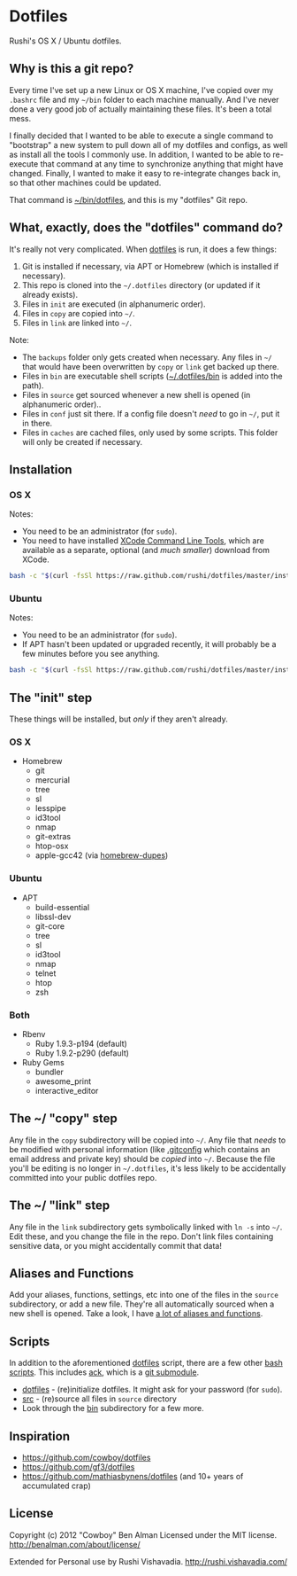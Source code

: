 # Dotfiles

Rushi's OS X / Ubuntu dotfiles.

## Why is this a git repo?

Every time I've set up a new Linux or OS X machine, I've copied over my `.bashrc` file and my `~/bin` folder to each machine manually. And I've never done a very good job of actually maintaining these files. It's been a total mess.

I finally decided that I wanted to be able to execute a single command to "bootstrap" a new system to pull down all of my dotfiles and configs, as well as install all the tools I commonly use. In addition, I wanted to be able to re-execute that command at any time to synchronize anything that might have changed. Finally, I wanted to make it easy to re-integrate changes back in, so that other machines could be updated.

That command is [~/bin/dotfiles][dotfiles], and this is my "dotfiles" Git repo.

[dotfiles]: https://github.com/rushi/dotfiles/blob/master/bin/dotfiles
[bin]: https://github.com/rushi/dotfiles/tree/master/bin

## What, exactly, does the "dotfiles" command do?

It's really not very complicated. When [dotfiles][dotfiles] is run, it does a few things:

1. Git is installed if necessary, via APT or Homebrew (which is installed if necessary).
2. This repo is cloned into the `~/.dotfiles` directory (or updated if it already exists).
2. Files in `init` are executed (in alphanumeric order).
3. Files in `copy` are copied into `~/`.
4. Files in `link` are linked into `~/`.

Note:

* The `backups` folder only gets created when necessary. Any files in `~/` that would have been overwritten by `copy` or `link` get backed up there.
* Files in `bin` are executable shell scripts ([~/.dotfiles/bin][bin] is added into the path).
* Files in `source` get sourced whenever a new shell is opened (in alphanumeric order)..
* Files in `conf` just sit there. If a config file doesn't _need_ to go in `~/`, put it in there.
* Files in `caches` are cached files, only used by some scripts. This folder will only be created if necessary.

## Installation
### OS X
Notes:

* You need to be an administrator (for `sudo`).
* You need to have installed [XCode Command Line Tools](https://developer.apple.com/downloads/index.action?=command%20line%20tools), which are available as a separate, optional (and _much smaller_) download from XCode.

```sh
bash -c "$(curl -fsSl https://raw.github.com/rushi/dotfiles/master/install.sh)"
```

### Ubuntu
Notes:

* You need to be an administrator (for `sudo`).
* If APT hasn't been updated or upgraded recently, it will probably be a few minutes before you see anything.

```sh
bash -c "$(curl -fsSl https://raw.github.com/rushi/dotfiles/master/install.sh)"
```

## The "init" step
These things will be installed, but _only_ if they aren't already.

### OS X
* Homebrew
  * git
  * mercurial
  * tree
  * sl
  * lesspipe
  * id3tool
  * nmap
  * git-extras
  * htop-osx
  * apple-gcc42 (via [homebrew-dupes](https://github.com/Homebrew/homebrew-dupes/blob/master/apple-gcc42.rb))

### Ubuntu
* APT
  * build-essential
  * libssl-dev
  * git-core
  * tree
  * sl
  * id3tool
  * nmap
  * telnet
  * htop
  * zsh

### Both
* Rbenv
  * Ruby 1.9.3-p194 (default)
  * Ruby 1.9.2-p290 (default)
* Ruby Gems
  * bundler
  * awesome_print
  * interactive_editor

## The ~/ "copy" step
Any file in the `copy` subdirectory will be copied into `~/`. Any file that _needs_ to be modified with personal information (like [.gitconfig](https://github.com/rushi/dotfiles/blob/master/copy/.gitconfig) which contains an email address and private key) should be _copied_ into `~/`. Because the file you'll be editing is no longer in `~/.dotfiles`, it's less likely to be accidentally committed into your public dotfiles repo.

## The ~/ "link" step
Any file in the `link` subdirectory gets symbolically linked with `ln -s` into `~/`. Edit these, and you change the file in the repo. Don't link files containing sensitive data, or you might accidentally commit that data!

## Aliases and Functions
Add your aliases, functions, settings, etc into one of the files in the `source` subdirectory, or add a new file. They're all automatically sourced when a new shell is opened. Take a look, I have [a lot of aliases and functions](https://github.com/rushi/dotfiles/tree/master/source).

## Scripts
In addition to the aforementioned [dotfiles][dotfiles] script, there are a few other [bash scripts][bin]. This includes [ack](https://github.com/petdance/ack), which is a [git submodule](https://github.com/rushi/dotfiles/tree/master/libs).

* [dotfiles][dotfiles] - (re)initialize dotfiles. It might ask for your password (for `sudo`).
* [src](https://github.com/rushi/dotfiles/blob/master/link/.zshrc#L53-70) - (re)source all files in `source` directory
* Look through the [bin][bin] subdirectory for a few more.


## Inspiration
* <https://github.com/cowboy/dotfiles>
* <https://github.com/gf3/dotfiles>
* <https://github.com/mathiasbynens/dotfiles>
(and 10+ years of accumulated crap)

## License

Copyright (c) 2012 "Cowboy" Ben Alman
Licensed under the MIT license.
<http://benalman.com/about/license/>

Extended for Personal use by Rushi Vishavadia.
<http://rushi.vishavadia.com/>

